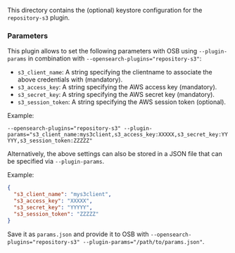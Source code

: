 This directory contains the (optional) keystore configuration for the `repository-s3` plugin.

### Parameters

This plugin allows to set the following parameters with OSB using `--plugin-params` in combination with `--opensearch-plugins="repository-s3"`:

* `s3_client_name`: A string specifying the clientname to associate the above credentials with (mandatory).
* `s3_access_key`: A string specifying the AWS access key (mandatory).
* `s3_secret_key`: A string specifying the AWS secret key (mandatory).
* `s3_session_token`: A string specifying the AWS session token (optional).

Example:

`--opensearch-plugins="repository-s3" --plugin-params="s3_client_name:mys3client,s3_access_key:XXXXX,s3_secret_key:YYYYY,s3_session_token:ZZZZZ"`

Alternatively, the above settings can also be stored in a JSON file that can be specified via `--plugin-params`.

Example:

```json
{
  "s3_client_name": "mys3client",
  "s3_access_key": "XXXXX",
  "s3_secret_key": "YYYYY",
  "s3_session_token": "ZZZZZ"
}
```

Save it as `params.json` and provide it to OSB with `--opensearch-plugins="repository-s3" --plugin-params="/path/to/params.json"`.
